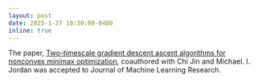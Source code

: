 ```yaml
---
layout: post
date: 2025-1-27 10:30:00-0400
inline: true
---
```


The paper, [Two-timescale gradient descent ascent algorithms for nonconvex minimax optimization](https://arxiv.org/abs/2408.11974), coauthored with Chi Jin and Michael. I. Jordan was accepted to Journal of Machine Learning Research.

